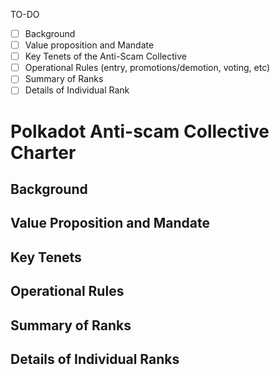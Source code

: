 TO-DO

- [ ] Background
- [ ] Value proposition and Mandate
- [ ] Key Tenets of the Anti-Scam Collective
- [ ] Operational Rules (entry, promotions/demotion, voting, etc)
- [ ] Summary of Ranks
- [ ] Details of Individual Rank

# Polkadot Anti-scam Collective Charter


## Background

## Value Proposition and Mandate

## Key Tenets

## Operational Rules

## Summary of Ranks

## Details of Individual Ranks

